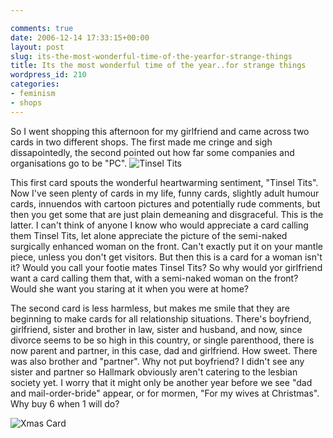 ```yaml
---

comments: true
date: 2006-12-14 17:33:15+00:00
layout: post
slug: its-the-most-wonderful-time-of-the-yearfor-strange-things
title: Its the most wonderful time of the year..for strange things
wordpress_id: 210
categories:
- feminism
- shops
---
```


So I went shopping this afternoon for my girlfriend and came across two cards in two different shops. The first made me cringe and sigh dissapointedly, the second pointed out how far some companies and organisations go to be "PC".
![Tinsel Tits](http://static.flickr.com/129/322325436_67278def74.jpg?v=1166117120)




This first card spouts the wonderful heartwarming sentiment, "Tinsel Tits". Now I've seen plenty of cards in my life, funny cards, slightly adult humour cards, innuendos with cartoon pictures and potentially rude comments, but then you get some that are just plain demeaning and disgraceful. This is the latter. I can't think of anyone I know who would appreciate a card calling them Tinsel Tits, let alone appreciate the picture of the semi-naked surgically enhanced woman on the front. Can't exactly put it on your mantle piece, unless you don't get visitors. But then this is a card for a woman isn't it?  Would you call your footie mates Tinsel Tits? So why would yor girlfriend want a card calling them that, with a semi-naked woman on the front? Would she want you staring at it when you were at home?




The second card is less harmless, but makes me smile that they are beginning to make cards for all relationship situations. There's boyfriend, girlfriend, sister and brother in law, sister and husband, and now, since divorce seems to be so high in this country, or single parenthood, there is now parent and partner, in this case, dad and girlfriend. How sweet. There was also brother and "partner". Why not put boyfriend? I didn't see any sister and partner so Hallmark obviously aren't catering to the lesbian society yet. I worry that it might only be another year before we see "dad and mail-order-bride" appear, or for mormen, "For my wives at Christmas". Why buy 6 when 1 will do?




![Xmas Card](http://static.flickr.com/130/322325443_10f964f8c6.jpg?v=1166117128)
